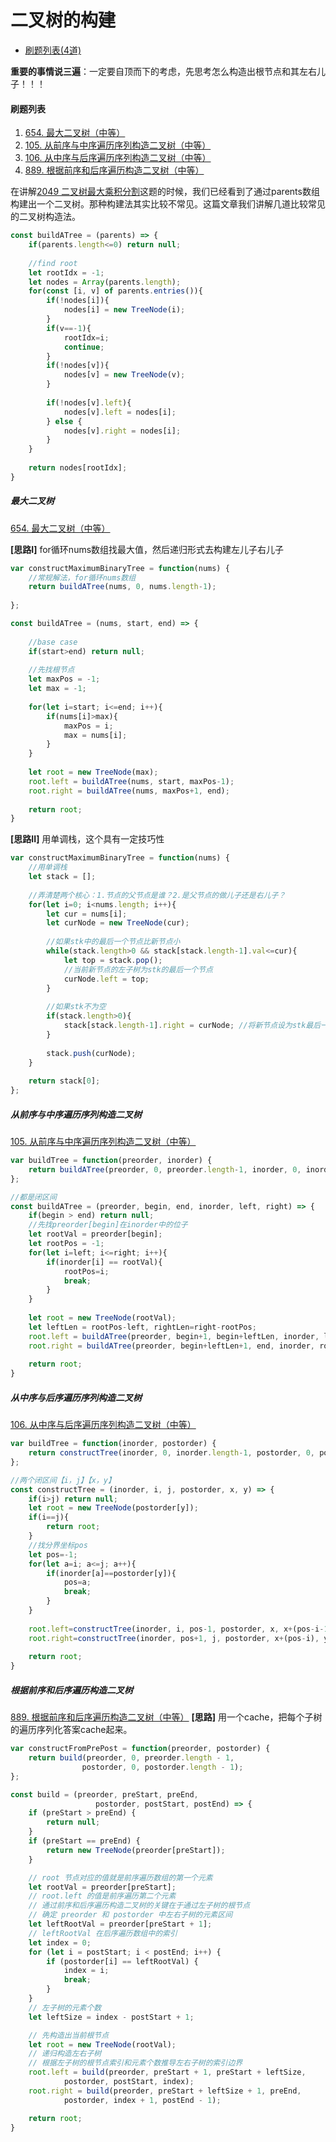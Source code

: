 # 二叉树的构建
- [刷题列表(4道)](#刷题列表)

**重要的事情说三遍**：一定要自顶而下的考虑，先思考怎么构造出根节点和其左右儿子！！！

#### **刷题列表**
1. [654. 最大二叉树（中等）](#最大二叉树)
1. [105. 从前序与中序遍历序列构造二叉树（中等）](#从前序与中序遍历序列构造二叉树)
1. [106. 从中序与后序遍历序列构造二叉树（中等）](#从中序与后序遍历序列构造二叉树)
1. [889. 根据前序和后序遍历构造二叉树（中等）](#根据前序和后序遍历构造二叉树)


在讲解[2049 二叉树最大乘积分割](./coding/tree/postorder?id=二叉树最大乘积分割)这题的时候，我们已经看到了通过parents数组构建出一个二叉树。那种构建法其实比较不常见。这篇文章我们讲解几道比较常见的二叉树构造法。
```js
const buildATree = (parents) => {
    if(parents.length<=0) return null;
    
    //find root
    let rootIdx = -1;
    let nodes = Array(parents.length);
    for(const [i, v] of parents.entries()){
        if(!nodes[i]){
            nodes[i] = new TreeNode(i);
        }
        if(v==-1){
            rootIdx=i;
            continue;
        }
        if(!nodes[v]){
            nodes[v] = new TreeNode(v);
        }
        
        if(!nodes[v].left){
            nodes[v].left = nodes[i];
        } else {
            nodes[v].right = nodes[i];
        }
    }
    
    return nodes[rootIdx];
}
```

##### 最大二叉树
[654. 最大二叉树（中等）](https://leetcode.com/problems/maximum-depth-of-binary-tree/)

**[思路I]** for循环nums数组找最大值，然后递归形式去构建左儿子右儿子
```js
var constructMaximumBinaryTree = function(nums) {
    //常规解法，for循环nums数组
    return buildATree(nums, 0, nums.length-1);
    
};

const buildATree = (nums, start, end) => {
    
    //base case
    if(start>end) return null;
    
    //先找根节点
    let maxPos = -1;
    let max = -1;
    
    for(let i=start; i<=end; i++){
        if(nums[i]>max){
            maxPos = i;
            max = nums[i];
        }
    }
    
    let root = new TreeNode(max);
    root.left = buildATree(nums, start, maxPos-1);
    root.right = buildATree(nums, maxPos+1, end);
    
    return root;
}
```
**[思路II]** 用单调栈，这个具有一定技巧性
```js
var constructMaximumBinaryTree = function(nums) {
    //用单调栈
    let stack = [];
    
    //弄清楚两个核心：1.节点的父节点是谁？2.是父节点的做儿子还是右儿子？
    for(let i=0; i<nums.length; i++){
        let cur = nums[i];
        let curNode = new TreeNode(cur);
        
        //如果stk中的最后一个节点比新节点小
        while(stack.length>0 && stack[stack.length-1].val<=cur){
            let top = stack.pop();
            //当前新节点的左子树为stk的最后一个节点
            curNode.left = top;
        }
        
        //如果stk不为空
        if(stack.length>0){
            stack[stack.length-1].right = curNode; //将新节点设为stk最后一个节点的右子树
        }	
        
        stack.push(curNode);
    }
    
    return stack[0];
};

```

##### 从前序与中序遍历序列构造二叉树
[105. 从前序与中序遍历序列构造二叉树（中等）](https://leetcode.com/problems/construct-binary-tree-from-preorder-and-inorder-traversal/) 
```js
var buildTree = function(preorder, inorder) {
    return buildATree(preorder, 0, preorder.length-1, inorder, 0, inorder.length-1);
};

//都是闭区间
const buildATree = (preorder, begin, end, inorder, left, right) => {
    if(begin > end) return null;
    //先找preorder[begin]在inorder中的位子
    let rootVal = preorder[begin];
    let rootPos = -1;
    for(let i=left; i<=right; i++){
        if(inorder[i] == rootVal){
            rootPos=i;
            break;
        }
    }
    
    let root = new TreeNode(rootVal);
    let leftLen = rootPos-left, rightLen=right-rootPos;
    root.left = buildATree(preorder, begin+1, begin+leftLen, inorder, left, rootPos-1);
    root.right = buildATree(preorder, begin+leftLen+1, end, inorder, rootPos+1, right);
    
    return root;
}
```
##### 从中序与后序遍历序列构造二叉树
[106. 从中序与后序遍历序列构造二叉树（中等）](https://leetcode.com/problems/construct-binary-tree-from-inorder-and-postorder-traversal/) 
```js
var buildTree = function(inorder, postorder) {
    return constructTree(inorder, 0, inorder.length-1, postorder, 0, postorder.length-1); 
};

//两个闭区间【i，j】【x，y】
const constructTree = (inorder, i, j, postorder, x, y) => {
    if(i>j) return null;
    let root = new TreeNode(postorder[y]);
    if(i==j){
        return root;
    }
    //找分界坐标pos
    let pos=-1;
    for(let a=i; a<=j; a++){
        if(inorder[a]==postorder[y]){
            pos=a;
            break;
        }
    }
    
    root.left=constructTree(inorder, i, pos-1, postorder, x, x+(pos-i-1));
    root.right=constructTree(inorder, pos+1, j, postorder, x+(pos-i), y-1);
    
    return root;
}
```
##### 根据前序和后序遍历构造二叉树
[889. 根据前序和后序遍历构造二叉树（中等）](https://leetcode.com/problems/find-duplicate-subtrees/) **[思路]** 用一个cache，把每个子树的遍历序列化答案cache起来。
```js
var constructFromPrePost = function(preorder, postorder) {
    return build(preorder, 0, preorder.length - 1,
                postorder, 0, postorder.length - 1);
};

const build = (preorder, preStart, preEnd,
                   postorder, postStart, postEnd) => {
    if (preStart > preEnd) {
        return null;
    }
    if (preStart == preEnd) {
        return new TreeNode(preorder[preStart]);
    }

    // root 节点对应的值就是前序遍历数组的第一个元素
    let rootVal = preorder[preStart];
    // root.left 的值是前序遍历第二个元素
    // 通过前序和后序遍历构造二叉树的关键在于通过左子树的根节点
    // 确定 preorder 和 postorder 中左右子树的元素区间
    let leftRootVal = preorder[preStart + 1];
    // leftRootVal 在后序遍历数组中的索引
    let index = 0;
    for (let i = postStart; i < postEnd; i++) {
        if (postorder[i] == leftRootVal) {
            index = i;
            break;
        }
    }
    // 左子树的元素个数
    let leftSize = index - postStart + 1;

    // 先构造出当前根节点
    let root = new TreeNode(rootVal);
    // 递归构造左右子树
    // 根据左子树的根节点索引和元素个数推导左右子树的索引边界
    root.left = build(preorder, preStart + 1, preStart + leftSize,
            postorder, postStart, index);
    root.right = build(preorder, preStart + leftSize + 1, preEnd,
            postorder, index + 1, postEnd - 1);

    return root;
}

```